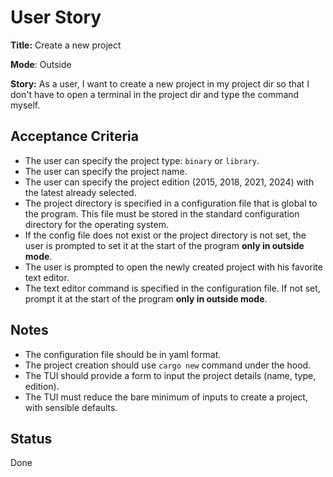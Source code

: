# User Story

**Title:** Create a new project

**Mode**: Outside

**Story:**
As a user, I want to create a new project in my project dir so that I don't have to open a terminal in the project dir and type the command myself.

## Acceptance Criteria

- The user can specify the project type: `binary` or `library`.
- The user can specify the project name.
- The user can specify the project edition (2015, 2018, 2021, 2024) with the latest already selected.
- The project directory is specified in a configuration file that is global to the program. This file must be stored in the standard configuration directory for the operating system.
- If the config file does not exist or the project directory is not set, the user is prompted to set it at the start of the program **only in outside mode**.
- The user is prompted to open the newly created project with his favorite text editor.
- The text editor command is specified in the configuration file. If not set, prompt it at the start of the program **only in outside mode**.

## Notes

- The configuration file should be in yaml format.
- The project creation should use `cargo new` command under the hood.
- The TUI should provide a form to input the project details (name, type, edition).
- The TUI must reduce the bare minimum of inputs to create a project, with sensible defaults.

## Status
Done
